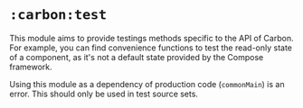 # `:carbon:test`

This module aims to provide testings methods specific to the API of Carbon. For example, you can 
find convenience functions to test the read-only state of a component, as it's not a default state
provided by the Compose framework.

Using this module as a dependency of production code (`commonMain`) is an error. This should only be
used in test source sets.
